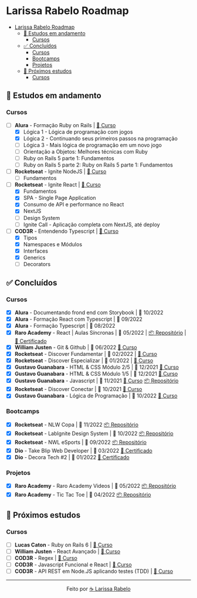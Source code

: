 # Larissa Rabelo Roadmap

- [Larissa Rabelo Roadmap](#larissa-rabelo-roadmap)
  - [📑 Estudos em andamento](#-estudos-em-andamento)
    - [Cursos](#cursos)
  - [✅ Concluídos](#-concluídos)
    - [Cursos](#cursos-1)
    - [Bootcamps](#bootcamps)
    - [Projetos](#projetos)
  - [🎯 Próximos estudos](#-próximos-estudos)
    - [Cursos](#cursos-2)

## 📑 Estudos em andamento

### Cursos

- [ ] **Alura** - Formação Ruby on Rails | [🔗 Curso](https://cursos.alura.com.br/formacao-ruby-on-rails)
  - [x] Lógica 1 - Lógica de programação com jogos
  - [x] Lógica 2 - Continuando seus primeiros passos na programação
  - [ ] Lógica 3 - Mais lógica de programação em um novo jogo
  - [ ] Orientação a Objetos: Melhores técnicas com Ruby
  - [ ] Ruby on Rails 5 parte 1: Fundamentos
  - [ ] Ruby on Rails 5 parte 2: Ruby on Rails 5 parte 1: Fundamentos
- [ ] **Rocketseat** - Ignite NodeJS | [🔗 Curso](https://app.rocketseat.com.br/ignite/node-js-2023?&)
  - [ ] Fundamentos
- [ ] **Rocketseat** - Ignite React | [🔗 Curso](https://app.rocketseat.com.br/ignite/react-js-2022)
  - [x] Fundamentos
  - [x] SPA - Single Page Application
  - [x] Consumo de API e performance no React
  - [x] NextJS
  - [ ] Design System
  - [ ] Ignite Call - Aplicação completa com NextJS, até deploy
- [ ] **COD3R** - Entendendo Typescript | [🔗 Curso](https://www.cod3r.com.br/courses/entendendo-typescript)
  - [x] Tipos
  - [x] Namespaces e Módulos
  - [x] Interfaces
  - [x] Generics
  - [ ] Decorators

<!-- ### Bootcamps -->

## ✅ Concluídos

### Cursos

- [x] **Alura** - Documentando frond end com Storybook | 📅 10/2022
- [x] **Alura** - Formação React com Typescript | 📅 09/2022
- [x] **Alura** - Formação Typescript | 📅 08/2022
- [x] **Raro Academy** - React | Aulas Síncronas | 📅 05/2022 | [📦 Repositório](https://github.com/laripeanuts/raro-academy-videos) | [🧾 Certificado](<./certificados/Raro%20Academy%20-%20Larissa%20Rabelo%20Linhares%20Frota%20(Excelência).pdf>)
- [x] **William Justen** - Git & Github | 📅 06/2022 [🔗 Curso](https://www.youtube.com/playlist?list=PLlAbYrWSYTiPA2iEiQ2PF_A9j__C4hi0A)
- [x] **Rocketseat** - Discover Fundamentar | 📅 02/2022 | [🔗 Curso](https://app.rocketseat.com.br/discover/trails/fundamentar)
- [x] **Rocketseat** - Discover Especializar | 📅 01/2022 | [🔗 Curso](https://app.rocketseat.com.br/discover/trails/especializar)
- [x] **Gustavo Guanabara** - HTML & CSS Módulo 2/5 | 📅 12/2021 [🔗 Curso](https://www.youtube.com/watch?v=vPNIAJ9B4hg&list=PLHz_AreHm4dlUpEXkY1AyVLQGcpSgVF8s)
- [x] **Gustavo Guanabara** - HTML & CSS Módulo 1/5 | 📅 12/2021 [🔗 Curso](https://www.youtube.com/playlist?list=PLHz_AreHm4dkZ9-atkcmcBaMZdmLHft8n)
- [x] **Gustavo Guanabara** - Javascript | 📅 11/2021 [🔗 Curso](https://www.youtube.com/playlist?list=PLHz_AreHm4dlsK3Nr9GVvXCbpQyHQl1o1) [📦 Repositório](https://github.com/laripeanuts/cursoemvideo-exercicios)
- [x] **Rocketseat** - Discover Conectar | 📅 10/2021 [🔗 Curso](https://app.rocketseat.com.br/discover/trails/conectar)
- [x] **Gustavo Guanabara** - Lógica de Programação | 📅 10/2022 [🔗 Curso](https://www.youtube.com/playlist?list=PLHz_AreHm4dmSj0MHol_aoNYCSGFqvfXV)

### Bootcamps

- [x] **Rocketseat** - NLW Copa | 📅 11/2022 [📦 Repositório](https://github.com/laripeanuts/rs-nwl-copa)
- [x] **Rocketseat** - LabIgnite Design System | 📅 10/2022 [📦 Repositório](https://github.com/laripeanuts/rs-ignitelab-designsystem)
- [x] **Rocketseat** - NWL eSports | 📅 09/2022 [📦 Repositório](https://github.com/laripeanuts/rs-nwl-esports)
- [x] **Dio** - Take Blip Web Developer | 📅 03/2022 [🧾 Certificado](https://www.dio.me/certificate/9CD670C7/share)
- [x] **Dio** - Decora Tech #2 | 📅 01/2022 [🧾 Certificado](https://www.dio.me/certificate/9CD670C7/share)

### Projetos

- [x] **Raro Academy** - Raro Academy Videos | 📅 05/2022 [📦 Repositório](https://github.com/laripeanuts/raro-academy-videos)
- [x] **Raro Academy** - Tic Tac Toe | 📅 04/2022 [📦 Repositório](https://github.com/laripeanuts/react-ts-tic-tac-toe)

## 🎯 Próximos estudos

### Cursos

- [ ] **Lucas Caton** - Ruby on Rails 6 | [🔗 Curso](https://curso-lucascaton.club.hotmart.com/)
- [ ] **William Justen** - React Avançado | [🔗 Curso](https://reactavancado.com.br/)
- [ ] **COD3R** - Regex | [🔗 Curso](https://www.cod3r.com.br/courses/regex-cursos-de-expressoes-regulares)
- [ ] **COD3R** - Javascript Funcional e React | [🔗 Curso](https://www.cod3r.com.br/courses/javascript-funcional-reativo)
- [ ] **COD3R** - API REST em Node.JS aplicando testes (TDD) | [🔗 Curso](https://www.cod3r.com.br/courses/api-rest--node-js-tdd)

---

<p align="center">Feito por <a href="https://github.com/laripeanuts">☕  Larissa Rabelo</a></p>

